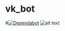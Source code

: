 # vk_bot
#[![Dependabot](https://badgen.net/badge/Dependabot/enabled/blue?icon=dependabot)](https://dependabot.com/)
![alt text](https://sun9-33.userapi.com/impf/Ph6h3y9xmTlgqTQ4vvNyBicTTzvEwdXrIrNzUg/CAQsBcvEzNQ.jpg?size=367x345&quality=96&proxy=1&sign=3d3b80db614a0cd1406bccbb645ae2a3&type=album)​
